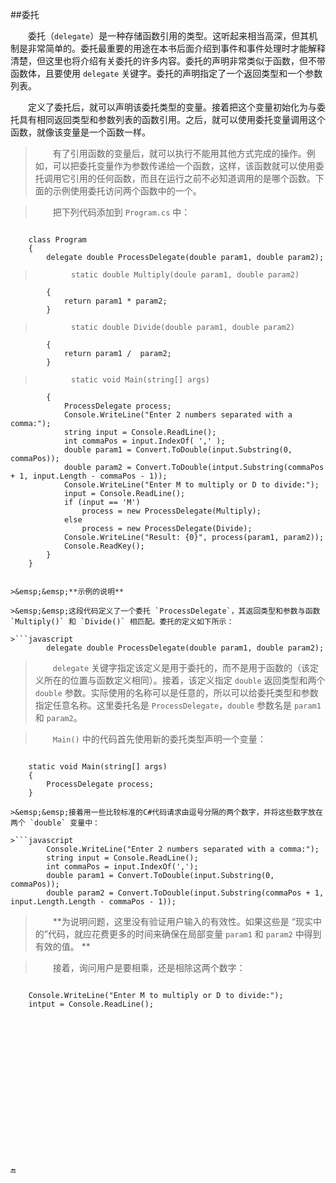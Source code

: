 ##委托

&emsp;&emsp;委托（`delegate`）是一种存储函数引用的类型。这听起来相当高深，但其机制是非常简单的。委托最重要的用途在本书后面介绍到事件和事件处理时才能解释清楚，但这里也将介绍有关委托的许多内容。委托的声明非常类似于函数，但不带函数体，且要使用 `delegate` 关键字。委托的声明指定了一个返回类型和一个参数列表。

&emsp;&emsp;定义了委托后，就可以声明该委托类型的变量。接着把这个变量初始化为与委托具有相同返回类型和参数列表的函数引用。之后，就可以使用委托变量调用这个函数，就像该变量是一个函数一样。

>&emsp;&emsp;有了引用函数的变量后，就可以执行不能用其他方式完成的操作。例如，可以把委托变量作为参数传递给一个函数，这样，该函数就可以使用委托调用它引用的任何函数，而且在运行之前不必知道调用的是哪个函数。下面的示例使用委托访问两个函数中的一个。

>&emsp;&emsp;把下列代码添加到 `Program.cs` 中：

>```javascript
        class Program
        {
            delegate double ProcessDelegate(double param1, double param2);

>             static double Multiply(doule param1, double param2)
            {
                return param1 * param2;
            }

>             static double Divide(double param1, double param2)
            {
                return param1 /  param2;
            }

>             static void Main(string[] args)
            {
                ProcessDelegate process;
                Console.WriteLine("Enter 2 numbers separated with a comma:");
                string input = Console.ReadLine();
                int commaPos = input.IndexOf( ',' );
                double param1 = Convert.ToDouble(input.Substring(0, commaPos));
                double param2 = Convert.ToDouble(intput.Substring(commaPos + 1, input.Length - commaPos - 1));
                Console.WriteLine("Enter M to multiply or D to divide:");
                input = Console.ReadLine();
                if (input == 'M')
                    process = new ProcessDelegate(Multiply);
                else
                    process = new ProcessDelegate(Divide);
                Console.WriteLine("Result: {0}", process(param1, param2));
                Console.ReadKey();
            }
        }
```

>&emsp;&emsp;**示例的说明**

>&emsp;&emsp;这段代码定义了一个委托 `ProcessDelegate`，其返回类型和参数与函数 `Multiply()` 和 `Divide()` 相匹配。委托的定义如下所示：

>```javascript
        delegate double ProcessDelegate(double param1, double param2);
```

>&emsp;&emsp;`delegate` 关键字指定该定义是用于委托的，而不是用于函数的（该定义所在的位置与函数定义相同）。接着，该定义指定 `double` 返回类型和两个 `double` 参数。实际使用的名称可以是任意的，所以可以给委托类型和参数指定任意名称。这里委托名是 `ProcessDelegate`，`double` 参数名是 `param1` 和 `param2`。

>&emsp;&emsp;`Main()` 中的代码首先使用新的委托类型声明一个变量：

>```javascript
        static void Main(string[] args)
        {
            ProcessDelegate process;
        }
```
>&emsp;&emsp;接着用一些比较标准的C#代码请求由逗号分隔的两个数字，并将这些数字放在两个 `double` 变量中：

>```javascript
        Console.WriteLine("Enter 2 numbers separated with a comma:");
        string input = Console.ReadLine();
        int commaPos = input.IndexOf(',');
        double param1 = Convert.ToDouble(input.Substring(0, commaPos));
        double param2 = Convert.ToDouble(input.Substring(commaPos + 1, input.Length.Length - commaPos - 1));
```
>&emsp;&emsp;**为说明问题，这里没有验证用户输入的有效性。如果这些是 “现实中的”代码，就应花费更多的时间来确保在局部变量 `param1` 和 `param2` 中得到有效的值。 **

>&emsp;&emsp;接着，询问用户是要相乘，还是相除这两个数字：

>```javascript
        Console.WriteLine("Enter M to multiply or D to divide:");
        intput = Console.ReadLine();
```

















🔚